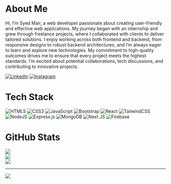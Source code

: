 # About Me
Hi, I’m Syed Mair, a web developer passionate about creating user-friendly and effective web applications. My journey began with an internship and grew through freelance projects, where I collaborated with clients to deliver tailored solutions. I enjoy working across both frontend and backend, from responsive designs to robust backend architectures, and I’m always eager to learn and explore new technologies. My commitment to high-quality outcomes drives me to ensure that every project meets the highest standards. I’m excited about potential collaborations, tech discussions, and contributing to innovative projects.


[![LinkedIn](https://img.shields.io/badge/LinkedIn-%230077B5.svg?logo=linkedin&logoColor=white)](https://linkedin.com/in/syedmair)  [![Instagram](https://img.shields.io/badge/Instagram-%23E4405F.svg?logo=Instagram&logoColor=white)](https://instagram.com/mairfarooq21)

# Tech Stack
![HTML5](https://img.shields.io/badge/html5-%23E34F26.svg?style=for-the-badge&logo=html5&logoColor=white) ![CSS3](https://img.shields.io/badge/css3-%231572B6.svg?style=for-the-badge&logo=css3&logoColor=white) ![JavaScript](https://img.shields.io/badge/javascript-%23323330.svg?style=for-the-badge&logo=javascript&logoColor=%23F7DF1E) ![Bootstrap](https://img.shields.io/badge/bootstrap-%238511FA.svg?style=for-the-badge&logo=bootstrap&logoColor=white) ![React](https://img.shields.io/badge/react-%2320232a.svg?style=for-the-badge&logo=react&logoColor=%2361DAFB) ![TailwindCSS](https://img.shields.io/badge/tailwindcss-%2338B2AC.svg?style=for-the-badge&logo=tailwind-css&logoColor=white) ![NodeJS](https://img.shields.io/badge/node.js-6DA55F?style=for-the-badge&logo=node.js&logoColor=white) ![Express.js](https://img.shields.io/badge/express.js-%23404d59.svg?style=for-the-badge&logo=express&logoColor=%2361DAFB) ![MongoDB](https://img.shields.io/badge/MongoDB-%234ea94b.svg?style=for-the-badge&logo=mongodb&logoColor=white) ![Next JS](https://img.shields.io/badge/Next-black?style=for-the-badge&logo=next.js&logoColor=white) ![Firebase](https://img.shields.io/badge/firebase-%23039BE5.svg?style=for-the-badge&logo=firebase)
# GitHub Stats
![](https://github-readme-stats.vercel.app/api?username=mairfarooq21&theme=dark&hide_border=false&include_all_commits=false&count_private=false)<br/>
![](https://github-readme-streak-stats.herokuapp.com/?user=mairfarooq21&theme=dark&hide_border=false)<br/>
![](https://github-readme-stats.vercel.app/api/top-langs/?username=mairfarooq21&theme=dark&hide_border=false&include_all_commits=false&count_private=false&layout=compact)

---
[![](https://visitcount.itsvg.in/api?id=mairfarooq21&icon=0&color=9)](https://visitcount.itsvg.in)

<!-- Proudly created with GPRM ( https://gprm.itsvg.in ) -->
